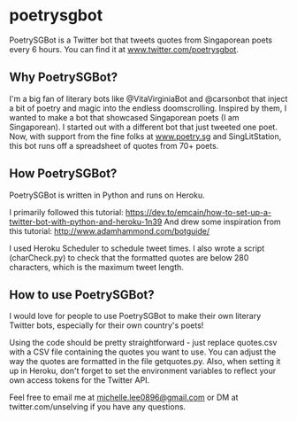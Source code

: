 # poetrysgbot

PoetrySGBot is a Twitter bot that tweets quotes from Singaporean poets every 6 hours. You can find it at www.twitter.com/poetrysgbot.

## Why PoetrySGBot?

I'm a big fan of literary bots like @VitaVirginiaBot and @carsonbot that inject a bit of poetry and magic into the endless doomscrolling. Inspired by them, I wanted to make a bot that showcased Singaporean poets (I am Singaporean). I started out with a different bot that just tweeted one poet. Now, with support from the fine folks at www.poetry.sg and SingLitStation, this bot runs off a spreadsheet of quotes from 70+ poets.

## How PoetrySGBot?

PoetrySGBot is written in Python and runs on Heroku.

I primarily followed this tutorial: https://dev.to/emcain/how-to-set-up-a-twitter-bot-with-python-and-heroku-1n39
And drew some inspiration from this tutorial: http://www.adamhammond.com/botguide/

I used Heroku Scheduler to schedule tweet times. I also wrote a script (charCheck.py) to check that the formatted quotes are below 280 characters, which is the maximum tweet length.

## How to use PoetrySGBot?

I would love for people to use PoetrySGBot to make their own literary Twitter bots, especially for their own country's poets!

Using the code should be pretty straightforward - just replace quotes.csv with a CSV file containing the quotes you want to use. You can adjust the way the quotes are formatted in the file getquotes.py. Also, when setting it up in Heroku, don't forget to set the environment variables to reflect your own access tokens for the Twitter API.

Feel free to email me at michelle.lee0896@gmail.com or DM at twitter.com/unselving if you have any questions.
